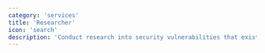 ```yaml
---
category: 'services'
title: 'Researcher'
icon: 'search'
description: 'Conduct research into security vulnerabilities that exist in software applications, hardware, discover and reverse engineer malware, and finds flaws in websites and commonly used Internet protocols.'
---
```

